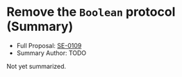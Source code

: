 # Remove the `Boolean` protocol (Summary)

* Full Proposal: [SE-0109](https://github.com/apple/swift-evolution/blob/main/proposals/0109-remove-boolean.md)
* Summary Author: TODO

Not yet summarized.
